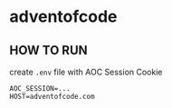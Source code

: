 # adventofcode

## HOW TO RUN
create `.env` file with AOC Session Cookie
```
AOC_SESSION=...
HOST=adventofcode.com
```

